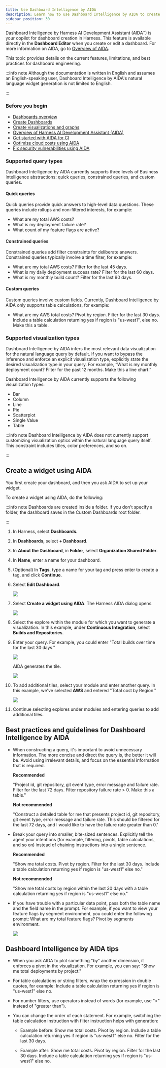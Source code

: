 ```yaml
---
title: Use Dashboard Intelligence by AIDA
description: Learn how to use Dashboard Intelligence by AIDA to create dashboards.
sidebar_position: 30
---
```


Dashboard Intelligence by Harness AI Development Assistant (AIDA™) is your copilot for dashboard creation in Harness. This feature is available directly in the **Dashboard Editor** when you create or edit a dashboard. For more information on AIDA, go to [Overview of AIDA](/docs/platform/Harness-AIDA/aida-overview).

This topic provides details on the current features, limitations, and best practices for dashboard engineering.

:::info note
Although the documentation is written in English and assumes an English-speaking user, Dashboard Intelligence by AIDA's natural language widget generation is not limited to English.

:::

### Before you begin

- [Dashboards overview](/docs/platform/dashboards/dashboards-overview)
- [Create Dashboards](/docs/platform/dashboards/create-dashboards)
- [Create visualizations and graphs](/docs/platform/dashboards/create-visualizations-and-graphs/)
- [Overview of Harness AI Development Assistant (AIDA)](/docs/platform/Harness-AIDA/aida-overview)
- [Get started with AIDA for CI](/docs/platform/harness-aida/aida-ci/#get-started-with-aida-for-ci)
- [Optimize cloud costs using AIDA](/docs/platform/Harness-AIDA/aida-ccm)
- [Fix security vulnerabilities using AIDA](/docs/platform/Harness-AIDA/aida-sto)

### Supported query types

Dashboard Intelligence by AIDA currently supports three levels of Business Intelligence abstractions: quick queries, constrained queries, and custom queries.

#### Quick queries

Quick queries provide quick answers to high-level data questions. These queries include rollups and non-filtered interests, for example:
   - What are my total AWS costs?
   - What is my deployment failure rate?
   - What count of my feature flags are active?

#### Constrained queries

Constrained queries add filter constraints for deliberate answers. Constrained queries typically involve a time filter, for example:
   - What are my total AWS costs? Filter for the last 45 days.
   - What is my daily deployment success rate? Filter for the last 60 days.
   - What is my monthly build count? Filter for the last 90 days.

#### Custom queries

Custom queries involve custom fields. Currently, Dashboard Intelligence by AIDA only supports table calculations, for example: 
   - What are my AWS total costs? Pivot by region. Filter for the last 30 days. Include a table calculation returning yes if region is "us-west1", else no. Make this a table.

### Supported visualization types

Dashboard Intelligence by AIDA infers the most relevant data visualization for the natural language query by default. If you want to bypass the inference and enforce an explicit visualization type, explicitly state the desired visualization type in your query. For example, “What is my monthly deployment count? Filter for the past 12 months. Make this a line chart.”

Dashboard Intelligence by AIDA currently supports the following visualization types:

- Bar
- Column
- Line
- Pie
- Scatterplot
- Single Value
- Table

:::info note
Dashboard Intelligence by AIDA does not currently support customizing visualization optics within the natural language query itself. This constraint includes titles, color preferences, and so on.

:::

## Create a widget using AIDA

You first create your dashboard, and then you ask AIDA to set up your widget.

To create a widget using AIDA, do the following:

:::info note
Dashboards are created inside a folder. If you don't specify a folder, the dashboard saves in the Custom Dashboards root folder.

:::

1. In Harness, select **Dashboards**.
2. In **Dashboards**, select **+ Dashboard**.
3. In **About the Dashboard**, in **Folder**, select **Organization Shared Folder**. 
4. In **Name**, enter a name for your dashboard.
5. (Optional) In **Tags**, type a name for your tag and press enter to create a tag, and click **Continue**.
6. Select **Edit Dashboard**.
   
   ![](./static/create-a-widget-AIDA-01.png)

7. Select **Create a widget using AIDA**. The Harness AIDA dialog opens.

   ![](./static/create-a-widget-AIDA-02.png)


8. Select the explore within the module for which you want to generate a visualization. In this example, under **Continuous Integration**, select **Builds and Repositories**.

9. Enter your query. For example, you could enter "Total builds over time for the last 30 days."


   ![](./static/create-a-widget-AIDA-03.png)

   AIDA generates the tile.

   ![](./static/create-a-widget-AIDA-04.png)

10. To add additional tiles, select your module and enter another query. In this example, we've selected **AWS** and entered "Total cost by Region."

    ![](./static/create-a-widget-AIDA-05.png)

11. Continue selecting explores under modules and entering queries to add additional tiles.

## Best practices and guidelines for Dashboard Intelligence by AIDA

- When constructing a query, it's important to avoid unnecessary information. The more concise and direct the query is, the better it will be. Avoid using irrelevant details, and focus on the essential information that is required.

   **Recommended**

   "Project id, git repository, git event type, error message and failure rate. Filter for the last 72 days. Filter repository failure rate > 0. Make this a table."

   **Not recommended**

   "Construct a detailed table for me that presents project id, git repository, git event type, error message and failure rate. This should be filtered for the last 72 days, and I would like to have the failure rate greater than 0."

- Break your query into smaller, bite-sized sentences. Explicitly tell the agent your intentions (for example, filtering, pivots, table calculations, and so on) instead of chaining instructions into a single sentence.

   **Recommended**

   "Show me total costs. Pivot by region. Filter for the last 30 days. Include a table calculation returning yes if region is "us-west1" else no."

   **Not recommended**

   "Show me total costs by region within the last 30 days with a table calculation returning yes if region is "us-west1" else no."

- If you have trouble with a particular data point, pass both the table name and the field name in the prompt. For example, if you want to view your feature flags by segment environment, you could enter the following prompt: 
What are my total feature flags? Pivot by segments environment.

   ![](./static/ff-table-example.png)

## Dashboard Intelligence by AIDA tips

- When you ask AIDA to plot something "by" another dimension, it enforces a pivot in the visualization. For example, you can say: "Show me total deployments by project."

- For table calculations or string filters, wrap the expression in double quotes, for example: Include a table calculation returning yes if region is "us-west1" else no.

- For number filters, use operators instead of words (for example, use ">" instead of "greater than").

- You can change the order of each statement. For example, switching the table calculation instruction with filter instruction helps with generation:

   - Example before: Show me total costs. Pivot by region. Include a table calculation returning yes if region is "us-west1" else no. Filter for the last 30 days.

   - Example after: Show me total costs. Pivot by region. Filter for the last 30 days. Include a table calculation returning yes if region is "us-west1" else no.
